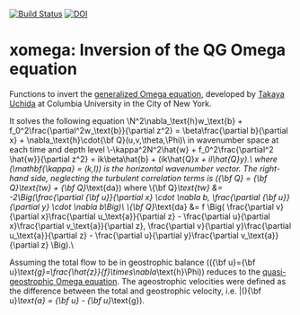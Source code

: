 [![Build Status](https://travis-ci.org/roxyboy/xomega.svg?branch=master)](https://travis-ci.org/roxyboy/xomega)
[![DOI](https://zenodo.org/badge/125751493.svg)](https://zenodo.org/badge/latestdoi/125751493)

# xomega: Inversion of the QG Omega equation
Functions to invert the [generalized Omega equation](https://journals.ametsoc.org/doi/full/10.1175/1520-0493%282000%29128%3C2270%3AMAAOAC%3E2.0.CO%3B2),
developed by [Takaya Uchida]( https://roxyboy.github.io/ )
at Columbia University in the City of New York.

It solves the following equation
\\N^2\nabla_\text{h}w_\text{b} + f_0^2\frac{\partial^2w_\text{b}}{\partial z^2} = \beta\frac{\partial b}{\partial x} + \nabla_\text{h}\cdot{\bf Q}(u,v,\theta,\Phi)\\
in wavenumber space at each time and depth level
\\-\kappa^2N^2\hat{w} + f_0^2\frac{\partial^2 \hat{w}}{\partial z^2} = ik\beta\hat{b} + (ik\hat{Q}_x + il\hat{Q}_y).\\
where \(\mathbf{\kappa} = (k,l)\) is the horizontal wavenumber vector.
The right-hand side, neglecting the turbulent correlation terms is
\({\bf Q} = {\bf Q}_\text{tw} + {\bf Q}_\text{da}\) where
\\{\bf Q}_\text{tw} &= -2\Big(\frac{\partial {\bf u}}{\partial x} \cdot \nabla b, \frac{\partial {\bf u}}{\partial y} \cdot \nabla b\Big)\\
\\{\bf Q}_\text{da} &= f \Big( \frac{\partial v}{\partial x}\frac{\partial u_\text{a}}{\partial z} - \frac{\partial u}{\partial x}\frac{\partial v_\text{a}}{\partial z}, \frac{\partial v}{\partial y}\frac{\partial u_\text{a}}{\partial z} - \frac{\partial u}{\partial y}\frac{\partial v_\text{a}}{\partial z} \Big).\\

Assuming the total flow to be in geostrophic balance (\({\bf u}={\bf u}_\text{g}=\frac{\hat{z}}{f}\times\nabla_\text{h}\Phi\)) reduces to the [quasi-geostrophic Omega equation](https://rmets.onlinelibrary.wiley.com/doi/abs/10.1002/qj.49710443903). The ageostrophic velocities were defined as the difference between the total and geostrophic velocity, i.e. |(){\bf u}_\text{a} = {\bf u} - {\bf u}_\text{g}\).
